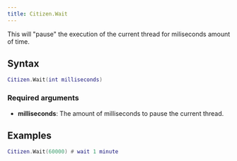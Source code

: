 ```yaml
---
title: Citizen.Wait
---
```


This will "pause" the execution of the current thread for miliseconds amount of time.

Syntax
------

```lua
Citizen.Wait(int milliseconds)
```

### Required arguments
- **milliseconds**: The amount of milliseconds to pause the current thread.

Examples
--------

```lua
Citizen.Wait(60000) # wait 1 minute
```
